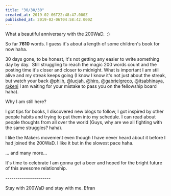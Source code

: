 ```yaml
---
title: "30/30/30"
created_at: 2019-02-06T22:48:47.000Z
published_at: 2019-02-06T04:58:42.000Z
---
```

What a beautiful anniversary with the 200WaD.  :)

So far **7610** words. I guess it's about a length of some children's book for now haha.  

30 days gone, to be honest, it's not getting any easier to write something day by day.  Still struggling to reach the magic 200 words count and the posting time it's closer and closer to midnight. What is important I am still alive and my streak keeps going (I know I know it's not just about the streak, but watch your back [@philh](https://200wordsaday.com/writers/philh), [@lucjah](https://200wordsaday.com/writers/lucjah), [@hiro](https://200wordsaday.com/writers/hiro), [@gabrielgreco](https://200wordsaday.com/writers/philh), [@itsabhinaya](https://200wordsaday.com/writers/itsabhinaya), [@keni](https://200wordsaday.com/writers/keni) I am waiting for your mistake to pass you on the fellowship board haha). 

Why I am still here?

I got tips for books, I discovered new blogs to follow, I got inspired by other people habits and trying to put them into my schedule. I can read about people thoughts from all over the world (Guys, why are we all fighting with the same struggles? haha).

I like the Makers movement even though I have never heard about it before I had joined the 200WaD. I like it but in the slowest pace haha.

... and many more...

It's time to celebrate I am gonna get a beer and hoped for the bright future of this awesome relationship. 

\----------------------

Stay with 200WaD and stay with me. Efran
